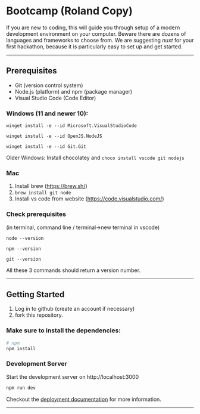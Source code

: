 # Bootcamp (Roland Copy)
If you are new to coding, this will guide you through setup of a modern development environment on your computer.
Beware there are dozens of languages and frameworks to choose from. We are suggesting *nuxt* for your first hackathon, because it is particularly easy to set up and get started. 

---

## Prerequisites

* Git (version control system)
* Node.js (platform) and npm (package manager)
* Visual Studio Code (Code Editor)

### Windows (11 and newer 10):
```winget install -e --id Microsoft.VisualStudioCode```

```winget install -e --id OpenJS.NodeJS```

```winget install -e --id Git.Git```

Older Windows: Install chocolatey and `choco install vscode git nodejs`

### Mac
1. Install brew (https://brew.sh/)
2. `brew install git node`
3. Install vs code from website (https://code.visualstudio.com/)

### Check prerequisites
(in terminal, command line / terminal->new terminal in vscode)

```node --version```

```npm --version```

```git --version```

All these 3 commands should return a version number.

---

## Getting Started
1. Log in to github (create an account if necessary)
2. fork this repository.

### Make sure to install the dependencies:

```bash
# npm
npm install
```

### Development Server

Start the development server on http://localhost:3000

```bash
npm run dev
```

Checkout the [deployment documentation](https://v3.nuxtjs.org/guide/deploy/presets) for more information.

---

